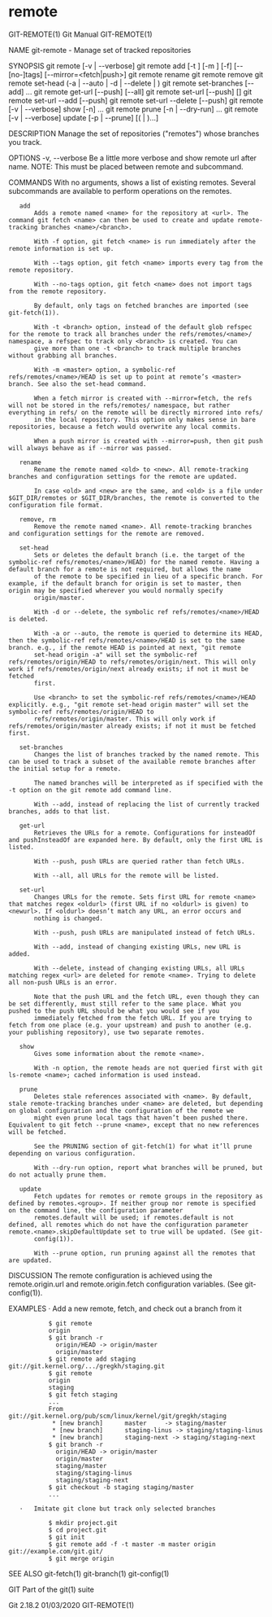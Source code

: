  # remote 
GIT-REMOTE(1)                                                                                     Git Manual                                                                                    GIT-REMOTE(1)

NAME
       git-remote - Manage set of tracked repositories

SYNOPSIS
       git remote [-v | --verbose]
       git remote add [-t <branch>] [-m <master>] [-f] [--[no-]tags] [--mirror=<fetch|push>] <name> <url>
       git remote rename <old> <new>
       git remote remove <name>
       git remote set-head <name> (-a | --auto | -d | --delete | <branch>)
       git remote set-branches [--add] <name> <branch>...
       git remote get-url [--push] [--all] <name>
       git remote set-url [--push] <name> <newurl> [<oldurl>]
       git remote set-url --add [--push] <name> <newurl>
       git remote set-url --delete [--push] <name> <url>
       git remote [-v | --verbose] show [-n] <name>...
       git remote prune [-n | --dry-run] <name>...
       git remote [-v | --verbose] update [-p | --prune] [(<group> | <remote>)...]

DESCRIPTION
       Manage the set of repositories ("remotes") whose branches you track.

OPTIONS
       -v, --verbose
           Be a little more verbose and show remote url after name. NOTE: This must be placed between remote and subcommand.

COMMANDS
       With no arguments, shows a list of existing remotes. Several subcommands are available to perform operations on the remotes.

       add
           Adds a remote named <name> for the repository at <url>. The command git fetch <name> can then be used to create and update remote-tracking branches <name>/<branch>.

           With -f option, git fetch <name> is run immediately after the remote information is set up.

           With --tags option, git fetch <name> imports every tag from the remote repository.

           With --no-tags option, git fetch <name> does not import tags from the remote repository.

           By default, only tags on fetched branches are imported (see git-fetch(1)).

           With -t <branch> option, instead of the default glob refspec for the remote to track all branches under the refs/remotes/<name>/ namespace, a refspec to track only <branch> is created. You can
           give more than one -t <branch> to track multiple branches without grabbing all branches.

           With -m <master> option, a symbolic-ref refs/remotes/<name>/HEAD is set up to point at remote’s <master> branch. See also the set-head command.

           When a fetch mirror is created with --mirror=fetch, the refs will not be stored in the refs/remotes/ namespace, but rather everything in refs/ on the remote will be directly mirrored into refs/
           in the local repository. This option only makes sense in bare repositories, because a fetch would overwrite any local commits.

           When a push mirror is created with --mirror=push, then git push will always behave as if --mirror was passed.

       rename
           Rename the remote named <old> to <new>. All remote-tracking branches and configuration settings for the remote are updated.

           In case <old> and <new> are the same, and <old> is a file under $GIT_DIR/remotes or $GIT_DIR/branches, the remote is converted to the configuration file format.

       remove, rm
           Remove the remote named <name>. All remote-tracking branches and configuration settings for the remote are removed.

       set-head
           Sets or deletes the default branch (i.e. the target of the symbolic-ref refs/remotes/<name>/HEAD) for the named remote. Having a default branch for a remote is not required, but allows the name
           of the remote to be specified in lieu of a specific branch. For example, if the default branch for origin is set to master, then origin may be specified wherever you would normally specify
           origin/master.

           With -d or --delete, the symbolic ref refs/remotes/<name>/HEAD is deleted.

           With -a or --auto, the remote is queried to determine its HEAD, then the symbolic-ref refs/remotes/<name>/HEAD is set to the same branch. e.g., if the remote HEAD is pointed at next, "git remote
           set-head origin -a" will set the symbolic-ref refs/remotes/origin/HEAD to refs/remotes/origin/next. This will only work if refs/remotes/origin/next already exists; if not it must be fetched
           first.

           Use <branch> to set the symbolic-ref refs/remotes/<name>/HEAD explicitly. e.g., "git remote set-head origin master" will set the symbolic-ref refs/remotes/origin/HEAD to
           refs/remotes/origin/master. This will only work if refs/remotes/origin/master already exists; if not it must be fetched first.

       set-branches
           Changes the list of branches tracked by the named remote. This can be used to track a subset of the available remote branches after the initial setup for a remote.

           The named branches will be interpreted as if specified with the -t option on the git remote add command line.

           With --add, instead of replacing the list of currently tracked branches, adds to that list.

       get-url
           Retrieves the URLs for a remote. Configurations for insteadOf and pushInsteadOf are expanded here. By default, only the first URL is listed.

           With --push, push URLs are queried rather than fetch URLs.

           With --all, all URLs for the remote will be listed.

       set-url
           Changes URLs for the remote. Sets first URL for remote <name> that matches regex <oldurl> (first URL if no <oldurl> is given) to <newurl>. If <oldurl> doesn’t match any URL, an error occurs and
           nothing is changed.

           With --push, push URLs are manipulated instead of fetch URLs.

           With --add, instead of changing existing URLs, new URL is added.

           With --delete, instead of changing existing URLs, all URLs matching regex <url> are deleted for remote <name>. Trying to delete all non-push URLs is an error.

           Note that the push URL and the fetch URL, even though they can be set differently, must still refer to the same place. What you pushed to the push URL should be what you would see if you
           immediately fetched from the fetch URL. If you are trying to fetch from one place (e.g. your upstream) and push to another (e.g. your publishing repository), use two separate remotes.

       show
           Gives some information about the remote <name>.

           With -n option, the remote heads are not queried first with git ls-remote <name>; cached information is used instead.

       prune
           Deletes stale references associated with <name>. By default, stale remote-tracking branches under <name> are deleted, but depending on global configuration and the configuration of the remote we
           might even prune local tags that haven’t been pushed there. Equivalent to git fetch --prune <name>, except that no new references will be fetched.

           See the PRUNING section of git-fetch(1) for what it’ll prune depending on various configuration.

           With --dry-run option, report what branches will be pruned, but do not actually prune them.

       update
           Fetch updates for remotes or remote groups in the repository as defined by remotes.<group>. If neither group nor remote is specified on the command line, the configuration parameter
           remotes.default will be used; if remotes.default is not defined, all remotes which do not have the configuration parameter remote.<name>.skipDefaultUpdate set to true will be updated. (See git-
           config(1)).

           With --prune option, run pruning against all the remotes that are updated.

DISCUSSION
       The remote configuration is achieved using the remote.origin.url and remote.origin.fetch configuration variables. (See git-config(1)).

EXAMPLES
       ·   Add a new remote, fetch, and check out a branch from it

               $ git remote
               origin
               $ git branch -r
                 origin/HEAD -> origin/master
                 origin/master
               $ git remote add staging git://git.kernel.org/.../gregkh/staging.git
               $ git remote
               origin
               staging
               $ git fetch staging
               ...
               From git://git.kernel.org/pub/scm/linux/kernel/git/gregkh/staging
                * [new branch]      master     -> staging/master
                * [new branch]      staging-linus -> staging/staging-linus
                * [new branch]      staging-next -> staging/staging-next
               $ git branch -r
                 origin/HEAD -> origin/master
                 origin/master
                 staging/master
                 staging/staging-linus
                 staging/staging-next
               $ git checkout -b staging staging/master
               ...

       ·   Imitate git clone but track only selected branches

               $ mkdir project.git
               $ cd project.git
               $ git init
               $ git remote add -f -t master -m master origin git://example.com/git.git/
               $ git merge origin

SEE ALSO
       git-fetch(1) git-branch(1) git-config(1)

GIT
       Part of the git(1) suite

Git 2.18.2                                                                                        01/03/2020                                                                                    GIT-REMOTE(1)
